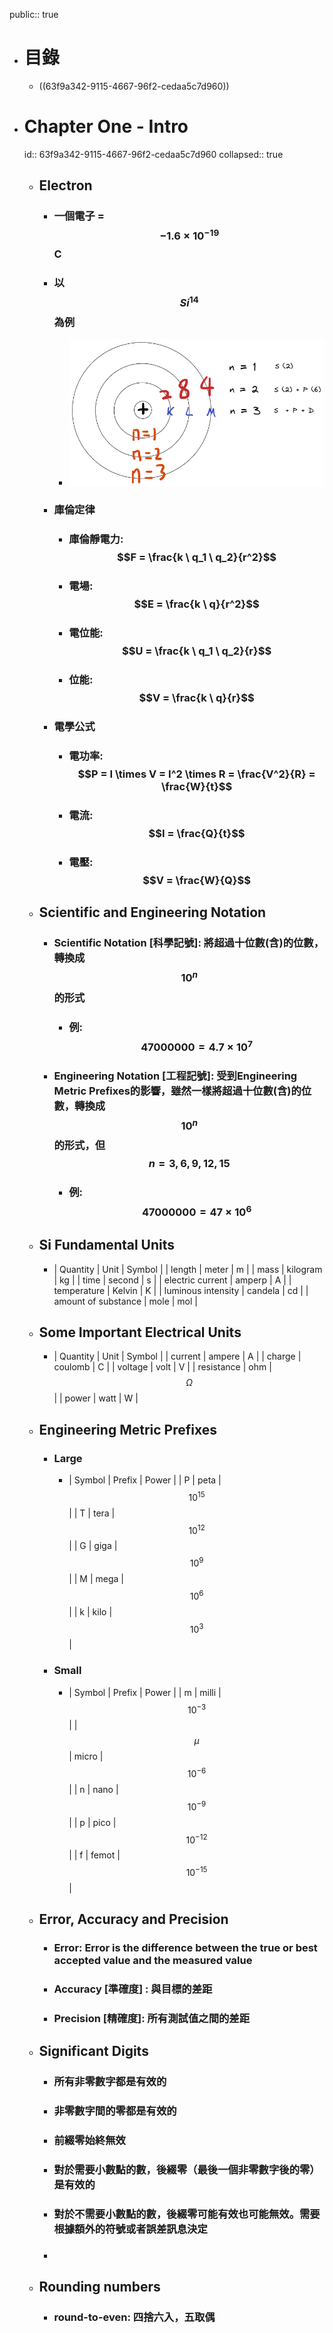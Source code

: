 public:: true

- # 目錄
	- ((63f9a342-9115-4667-96f2-cedaa5c7d960))
- # Chapter One - Intro
  id:: 63f9a342-9115-4667-96f2-cedaa5c7d960
  collapsed:: true
	- ## Electron
		- ### 一個電子 = $$-1.6 \times 10^{-19}$$ C
		- ### 以 $$Si^{14}$$ 為例
			- ![image.png](../assets/image_1677307173588_0.png)
		- ### 庫倫定律
			- ### 庫倫靜電力: $$F = \frac{k \ q_1 \ q_2}{r^2}$$
			- ### 電場: $$E = \frac{k \ q}{r^2}$$
			- ### 電位能: $$U = \frac{k \ q_1 \ q_2}{r}$$
			- ### 位能: $$V = \frac{k \ q}{r}$$
		- ### 電學公式
			- ### 電功率: $$P = I \times V = I^2 \times R = \frac{V^2}{R} = \frac{W}{t}$$
			- ### 電流: $$I = \frac{Q}{t}$$
			- ### 電壓: $$V = \frac{W}{Q}$$
	- ## Scientific and Engineering Notation
		- ### Scientific Notation [科學記號]: 將超過十位數(含)的位數，轉換成$$10^n$$的形式
			- ### 例: $$47000000 = 4.7 \times 10^7$$
		- ### Engineering Notation [工程記號]: 受到Engineering Metric Prefixes的影響，雖然一樣將超過十位數(含)的位數，轉換成$$10^n$$的形式，但$$n = 3, 6, 9, 12, 15$$
			- ### 例: $$47000000 = 47 \times 10^6$$
	- ## Si Fundamental Units
		- | Quantity | Unit | Symbol | 
		  | length | meter | m |
		  | mass | kilogram | kg |
		  | time | second | s |
		  | electric current | amperp | A |
		  | temperature | Kelvin | K |
		  | luminous intensity | candela | cd |
		  | amount of substance | mole | mol |
	- ## Some Important Electrical Units
		- | Quantity | Unit | Symbol |
		  | current | ampere | A |
		  | charge | coulomb | C |
		  | voltage | volt | V |
		  | resistance | ohm | $$\Omega$$ |
		  | power | watt | W |
	- ## Engineering Metric Prefixes
		- ### Large
			- | Symbol | Prefix | Power |
			  | P | peta | $$10^{15}$$ |
			  | T | tera | $$10^{12}$$ |
			  | G | giga | $$10^9$$ |
			  | M | mega | $$10^6$$ |
			  | k | kilo | $$10^3$$ |
		- ### Small
			- | Symbol | Prefix | Power |
			  | m | milli | $$10^{-3}$$ |
			  | $$\mu$$ | micro | $$10^{-6}$$ |
			  | n | nano | $$10^{-9}$$ |
			  | p | pico | $$10^{-12}$$ |
			  | f | femot | $$10^{-15}$$ |
	- ## Error, Accuracy and Precision
		- ### Error: Error is the difference between the true or best accepted value and the measured value
		- ### Accuracy [準確度] : 與目標的差距
		- ### Precision [精確度]: 所有測試值之間的差距
	- ## Significant Digits
		- ### 所有非零數字都是有效的
		- ### 非零數字間的零都是有效的
		- ### 前綴零始終無效
		- ### 對於需要小數點的數，後綴零（最後一個非零數字後的零）是有效的
		- ### 對於不需要小數點的數，後綴零可能有效也可能無效。需要根據額外的符號或者誤差訊息決定
		- ### <source by wiki>
	- ## Rounding numbers
		- ### round-to-even: 四捨六入，五取偶